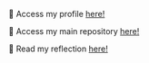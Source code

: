 🔗 Access my profile [here!](https://github.com/ayzanaseha)

🔗 Access my main repository [here!](https://github.com/ayzanaseha/ayzanaseha.git)

🔗 Read my reflection [here!](https://github.com/ayzanaseha/Reflection-TIS.git)
